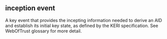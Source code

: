 ## inception event

A key event that provides the incepting information needed to derive an AID and establish its initial key state, as defined by the KERI specification. See WebOfTrust glossary for more detail.

